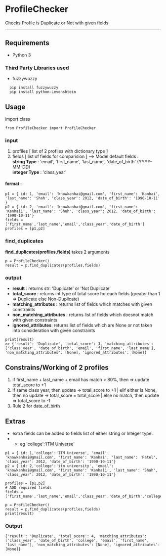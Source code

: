 # ProfileChecker
Checks Profile is Duplicate or Not with given fields


--- 
## Requirements
* Python 3 
### Third Party Libraries used
 * fuzzywuzzy 
```
  pip install fuzzywuzzy
  pip install python-Levenshtein
```
## Usage
import class
```
from ProfileChecker import ProfileChecker
```
### input
1. profiles [ list of 2 profiles with dictionary type ] 
2. fields [ list of fields for comparision ]
==> Model default fields : </br>
**string Type** : 'email', 'first_name', 'last_name', 'date_of_birth' (YYYY-MM-DD)</br>
**integer Type** : 'class_year'
 
#### format :
```
p1 = { id: 1, 'email': 'knowkanhai@gmail.com', 'first_name': 'Kanhai', 'last_name': 'Shah', 'class_year': 2012, 'date_of_birth': '1990-10-11' }
p2 = { id: 2, 'email': 'knowkanhai@gmail.com', 'first_name': 'Kanhai1', 'last_name': 'Shah', 'class_year': 2012, 'date_of_birth': '1990-10-11'}
fields = ['first_name','last_name','email','class_year','date_of_birth']
profiles = [p1,p2]
```
### find_duplicates
**find_duplicates(profiles,fields)** takes 2 arguments 
```
p = ProfileChecker()
result = p.find_duplicates(profiles,fields)
```
### output
  * **result** : returns str: 'Duplicate' or 'Not Duplicate'<br />
  * **total_score** : returns int type of total score for each fields (greater than 1 => Duplicate else Non-Duplicate) <br />
  * **matching_attributes** : returns list of fields which matches with given constraints <br />
  * **non_matching_attributes** : returns list of fields which doesnot match with given constraints <br />
  * **ignored_attributes**: returns list of fields which are None or not taken into consideration with given constraints <br />
```
print(result)
>> {'result': 'Duplicate', 'total_score': 3, 'matching_attributes': ['class_year', 'date_of_birth', 'email', 'first_name', 'last_name'], 'non_matching_attributes': [None], 'ignored_attributes': [None]}
```

## Constrains/Working of 2 profiles
1. if first_name + last_name + email has match > 80%, then => update total_score to +1
2. if same class year, then update => total_score to +1 | elif either is None, then no update => total_score = total_score | else no match, then update => total_score to -1
3. Rule 2 for date_of_birth

## Extras
* extra fields can be added  to fields list of either string or Integer type.
* * eg 'college':'ITM Universe'
```
p1 = { id: 1,'college':'ITM Universe', 'email': 'knowkanhai@gmail.com', 'first_name': 'Kanhai', 'last_name': 'Patel', 'class_year': 2012, 'date_of_birth': '1990-10-11'}
p2 = { id: 2,'college':'itm university', 'email': 'knowkanhai@gmail.com', 'first_name': 'Kanhai1', 'last_name': 'Shah', 'class_year': 2012, 'date_of_birth': '1990-10-11'}

profiles = [p1,p2]
# ADD required fields
fields = ['first_name','last_name','email','class_year','date_of_birth','college']

p = ProfileChecker()
result = p.find_duplicates(profiles,fields)
print(result)
```
### Output
```
{'result': 'Duplicate', 'total_score': 4, 'matching_attributes': ['class_year', 'date_of_birth', 'college', 'email', 'first_name', 'last_name'], 'non_matching_attributes': [None], 'ignored_attributes': [None]}
```

